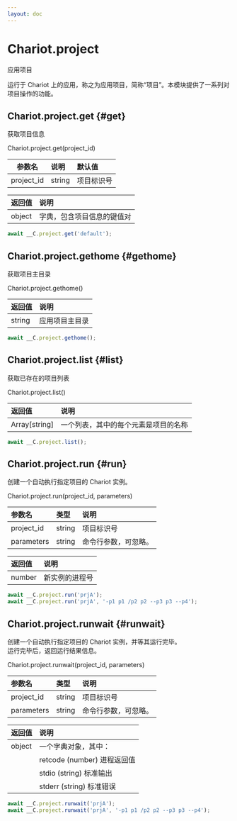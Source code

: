 ```yaml
---
layout: doc
---
```


# Chariot.project

应用项目

运行于 Chariot 上的应用，称之为应用项目，简称“项目”。本模块提供了一系列对项目操作的功能。

## Chariot.project.get {#get}

获取项目信息

Chariot.project.get(project_id)

|    参数名     | 说明     | 默认值   |
|:----------:|:-------|:------|
| project_id | string | 项目标识号 |   

| 返回值    | 说明            |
|:-------|:--------------|
| object | 字典，包含项目信息的键值对 |

```javascript
await __C.project.get('default');
```

## Chariot.project.gethome {#gethome}

获取项目主目录

Chariot.project.gethome()

| 返回值    | 说明      |
|:-------|:--------|
| string | 应用项目主目录 |

```javascript
await __C.project.gethome();
```

## Chariot.project.list {#list}

获取已存在的项目列表

Chariot.project.list()

| 返回值           | 说明                 |
|:--------------|:-------------------|
| Array[string] | 一个列表，其中的每个元素是项目的名称 |

```javascript
await __C.project.list();
```

## Chariot.project.run {#run}

创建一个自动执行指定项目的 Chariot 实例。

Chariot.project.run(project_id, parameters)

| 参数名        | 类型     | 说明         |
|:-----------|:-------|:-----------|
| project_id | string | 项目标识号      |   
| parameters | string | 命令行参数，可忽略。 |   

| 返回值    | 说明      |
|:-------|:--------|
| number | 新实例的进程号 |

```javascript
await __C.project.run('prjA');
await __C.project.run('prjA', '-p1 p1 /p2 p2 --p3 p3 --p4');
```

## Chariot.project.runwait {#runwait}

创建一个自动执行指定项目的 Chariot 实例，并等其运行完毕。<br />运行完毕后，返回运行结果信息。

Chariot.project.runwait(project_id, parameters)

| 参数名        | 类型     | 说明         |
|:-----------|:-------|:-----------|
| project_id | string | 项目标识号      |   
| parameters | string | 命令行参数，可忽略。 |   

| 返回值    | 说明                     |
|:-------|:-----------------------|
| object | 一个字典对象，其中：             |
|        | retcode (number) 进程返回值 |
|        | stdio (string) 标准输出    |
|        | stderr (string) 标准错误   |

```javascript
await __C.project.runwait('prjA');
await __C.project.runwait('prjA', '-p1 p1 /p2 p2 --p3 p3 --p4');
```

